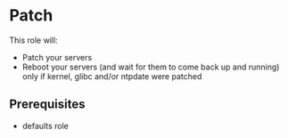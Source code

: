 # Patch

This role will:
- Patch your servers
- Reboot your servers (and wait for them to come back up and running) only if kernel, glibc and/or ntpdate were patched

## Prerequisites
- defaults role
